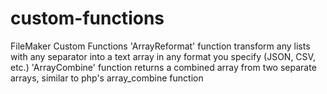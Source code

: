 # custom-functions
FileMaker Custom Functions
'ArrayReformat' function transform any lists with any separator into a text array in any format you specify (JSON, CSV, etc.)
'ArrayCombine' function returns a combined array from two separate arrays, similar to php's array_combine function
